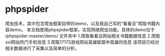# phpspider
爬虫技术，其中包含爬虫框架自带的demo，以及我自己写的“看看豆”爬取书籍内容demo。
本文档使用phpspider框架，实现网络爬虫功能。具体的demo位于 /phpspider-master/demo/ 文件夹中
1.爬取看看豆网站相关书籍数据信息 
2.爬取zol网站热门手机信息 
3.爬取17173游戏网站英雄联盟中英雄的信息 
  该项目已经对相关数据进行了采集以及简单的分析。
